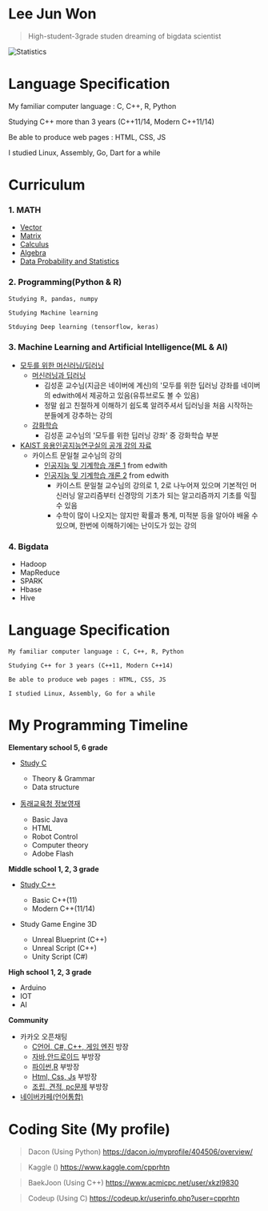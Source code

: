 # Lee Jun Won

> High-student-3grade studen dreaming of bigdata scientist

![Statistics](https://github-readme-stats.vercel.app/api?username=cpprhtn&show_icons=true)

# Language Specification

My familiar computer language : C, C++, R, Python

Studying C++ more than 3 years (C++11/14, Modern C++11/14)

Be able to produce web pages : HTML, CSS, JS

I studied Linux, Assembly, Go, Dart for a while

# **Curriculum**
### 1. MATH
- [Vector](https://www.mathsisfun.com/algebra/vectors.html)
- [Matrix](https://www.mathsisfun.com/algebra/matrix-introduction.html)
- [Calculus](https://www.mathsisfun.com/calculus/index.html)
- [Algebra](https://www.mathsisfun.com/algebra/index-college.html)
- [Data Probability and Statistics](https://www.mathsisfun.com/data/index.html)

### 2. Programming(Python & R)
```
Studying R, pandas, numpy

Studying Machine learning

Stduying Deep learning (tensorflow, keras)
```

### 3. Machine Learning and Artificial Intelligence(ML & AI)
- [모두를 위한 머신러닝/딥러닝](https://hunkim.github.io/ml/)
  - [머신러닝과 딥러닝](http://www.edwith.org/others26)
    - 김성훈 교수님(지금은 네이버에 계신)의 '모두를 위한 딥러닝 강좌를 네이버의 edwith에서 제공하고 있음(유튜브로도 볼 수 있음)
    - 정말 쉽고 친절하게 이해하기 쉽도록 알려주셔서 딥러닝을 처음 시작하는 분들에게 강추하는 강의
  - [강화학습](http://www.edwith.org/others27)
    - 김성훈 교수님의 '모두를 위한 딥러닝 강좌' 중 강화학습 부분
- [KAIST 응용인공지능연구실의 공개 강의 자료](https://www.youtube.com/channel/UC9caTTXVw19PtY07es58NDg)
  - 카이스트 문일철 교수님의 강의
    - [인공지능 및 기계학습 개론 1](http://www.edwith.org/machinelearning1_17) from edwith
    - [인공지능 및 기계학습 개론 2](http://www.edwith.org/machinelearning2__17) from edwith
      - 카이스트 문일철 교수님의 강의로 1, 2로 나누어져 있으며 기본적인 머신러닝 알고리즘부터 신경망의 기초가 되는 알고리즘까지 기초를 익힐 수 있음
      - 수학이 많이 나오지는 않지만 확률과 통계, 미적분 등을 알아야 배울 수 있으며, 한번에 이해하기에는 난이도가 있는 강의

### 4. Bigdata
- Hadoop
- MapReduce
- SPARK
- Hbase
- Hive

# Language Specification

```
My familiar computer language : C, C++, R, Python

Studying C++ for 3 years (C++11, Modern C++14)

Be able to produce web pages : HTML, CSS, JS

I studied Linux, Assembly, Go for a while
```

# My Programming Timeline
**Elementary school 5, 6 grade**

- [Study C](https://github.com/cpprhtn/Learning_C)
  - Theory & Grammar
  - Data structure


- [동래교육청 정보영재](https://github.com/cpprhtn/Informational_Education_Institute_for_Gifted)
  - Basic Java
  - HTML
  - Robot Control
  - Computer theory
  - Adobe Flash



**Middle school 1, 2, 3 grade**

- [Study C++](https://github.com/cpprhtn/Cpp_BaekJoon)
  - Basic C++(11)
  - Modern C++(11/14)


- Study Game Engine 3D
  - Unreal Blueprint (C++)
  - Unreal Script    (C++)
  - Unity Script     (C#)



**High school 1, 2, 3 grade**

- Arduino
- IOT
- AI

**Community**

- 카카오 오픈채팅
  - [C언어, C#, C++, 게임 엔진](https://open.kakao.com/o/ghFjlzr) 방장
  - [자바,안드로이드](https://open.kakao.com/o/goAvtbOb) 부방장
  - [파이썬,R](https://open.kakao.com/o/gWvnqvF) 부방장
  - [Html, Css, Js](https://open.kakao.com/o/gm2yL8kb) 부방장
  - [조립, 견적, pc문제](https://open.kakao.com/o/gEI0jymb) 부방장
- [네이버카페(언어통합)](https://cafe.naver.com/codecat)

# Coding Site (My profile)
> Dacon (Using Python)
https://dacon.io/myprofile/404506/overview/

> Kaggle ()
https://www.kaggle.com/cpprhtn

> BaekJoon (Using C++)
https://www.acmicpc.net/user/xkzl9830

> Codeup (Using C)
https://codeup.kr/userinfo.php?user=cpprhtn
